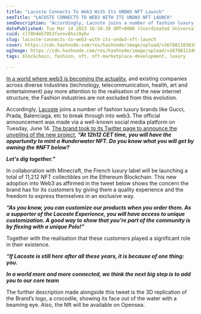 ```yaml
---
title: "Lacoste Connects To Web3 With Its UNDW3 NFT Launch"
seoTitle: "LACOSTE CONNECTS TO WEB3 WITH ITS UNDW3 NFT LAUNCH"
seoDescription: "Accordingly, Lacoste joins a number of fashion luxury brands like Gucci, Prada, Balenciaga, etc to break through into web3."
datePublished: Tue Mar 14 2023 16:34:39 GMT+0000 (Coordinated Universal Time)
cuid: clf8h4m57053fxnnv6hxi9ybv
slug: lacoste-connects-to-web3-with-its-undw3-nft-launch
cover: https://cdn.hashnode.com/res/hashnode/image/upload/v1678811058380/c715b7c9-6ac6-4717-b8c4-49a34834364d.webp
ogImage: https://cdn.hashnode.com/res/hashnode/image/upload/v1678811346497/3fbb3882-efca-403a-b67d-371037ef281d.webp
tags: blockchain, fashion, nft, nft-marketplace-development, luxury

---
```


[In a world where web3 is becoming the actuality](https://thestorywise.wordpress.com/2022/03/20/web3-the-world-that-births-crypto-episode-2%ef%bf%bc/), and existing companies across diverse industries (technology, telecommunication, health, art and entertainment) pay more attention to the realisation of the new internet structure, the Fashion industries are not excluded from this evolution.

Accordingly, [Lacoste](https://global.lacoste.com/en/homepage) joins a number of fashion luxury brands like Gucci, Prada, Balenciaga, etc to break through into web3. The official announcement was made via a well-known social media platform on Tuesday, June 14. [The brand took to its Twitter page to announce the unveiling of the new project](https://twitter.com/LACOSTE/status/1536639997096480768), ***“At 12h12 CET time, you will have the opportunity to mint a #underwater NFT. Do you know what you will get by owning the #NFT below?*** 

***Let's dig together.”***

In collaboration with Minecraft, the French luxury label will be launching a total of 11,212 NFT collectibles on the Ethereum Blockchain. This new adoption into Web3 as affirmed in the tweet below shows the concern the brand has for its customers by giving them a quality experience and the freedom to express themselves in an exclusive way.

***“As you know, you can customize our products when you order them. As a supporter of the Lacoste Experience, you will have access to unique customization. A good way to show that you're part of the community is by flexing with a unique Polo!”*** 

Together with the realisation that these customers played a significant role in their existence.

***“If Lacoste is still here after all these years, it is because of one thing: you.***

***In a world more and more connected, we think the next big step is to add you to our core team***

The further description made alongside this tweet is the 3D replication of the Brand’s logo, a crocodile, showing its face out of the water with a beaming eye. Also, the Nft will be available on Opensea.